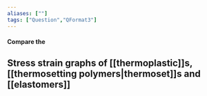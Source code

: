 ```yaml
---
aliases: [""]
tags: ["Question","QFormat3"]
---
```


#### Compare the
## Stress strain graphs of [[thermoplastic]]s, [[thermosetting polymers|thermoset]]s and [[elastomers]]

